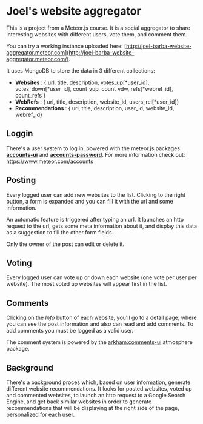 # Joel's website aggregator
This is a project from a Meteor.js course. It is a social aggregator to share interesting websites with different users, vote them, and comment them.

You can try a working instance uploaded here: [http://joel-barba-website-aggregator.meteor.com](http://joel-barba-website-aggregator.meteor.com/).

It uses MongoDB to store the data in 3 different collections:

* <strong>Websites</strong> : { url, title, description, votes_up[*user_id], votes_down[*user_id], count_vup, count_vdw, refs[*webref_id], count_refs }
* <strong>WebRefs</strong> : { url, title, description, website_id, users_rel[*user_id]}
* <strong>Recommendations</strong> : { url, title, description, user_id, website_id, webref_id}

## Loggin
There's a user system to log in, powered with the meteor.js packages <strong><a href="https://atmospherejs.com/meteor/accounts-ui">accounts-ui</a></strong> and <strong><a href="https://atmospherejs.com/meteor/accounts-password">accounts-password</a></strong>. For more information check out: https://www.meteor.com/accounts

## Posting
Every logged user can add new websites to the list. Clicking to the right button, a form is expanded and you can fill it with the url and some information.

An automatic feature is triggered after typing an url. It launches an http request to the url, gets some meta information about it, and display this data as a suggestion to fill the other form fields.

Only the owner of the post can edit or delete it.

## Voting
Every logged user can vote up or down each website (one vote per user per website). The most voted up websites will appear first in the list.

## Comments
Clicking on the _Info_ button of each website, you'll go to a detail page, where you can see the post information and also can read and add comments. To add comments you must be logged as a valid user.

The comment system is powered by the [arkham:comments-ui](https://atmospherejs.com/arkham/comments-ui) atmosphere package.

## Background
There's a background proces which, based on user information, generate different website recommendations. It looks for posted websites, voted up and commented websites, to launch an http request to a Google Search Engine, and get back similar websites in order to generate recommendations that will be displaying at the right side of the page, personalized for each user.
